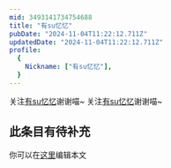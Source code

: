 ```yaml
---
mid: 3493141734754688
title: "有su忆忆"
pubDate: "2024-11-04T11:22:12.711Z"
updatedDate: "2024-11-04T11:22:12.711Z"
profile:
  {
    Nickname: ["有su忆忆"],
  }
---
```


关注[有su忆忆](https://space.bilibili.com/3493141734754688)谢谢喵~ 关注[有su忆忆](https://space.bilibili.com/3493141734754688)谢谢喵~

## 此条目有待补充
你可以在[这里](https://github.com/Yuhanawa/VTuber.ICU-Content/edit/master/v/有su忆忆/index.md)编辑本文
